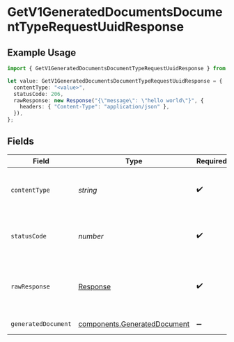 # GetV1GeneratedDocumentsDocumentTypeRequestUuidResponse

## Example Usage

```typescript
import { GetV1GeneratedDocumentsDocumentTypeRequestUuidResponse } from "@gusto/embedded-api/models/operations/getv1generateddocumentsdocumenttyperequestuuid.js";

let value: GetV1GeneratedDocumentsDocumentTypeRequestUuidResponse = {
  contentType: "<value>",
  statusCode: 206,
  rawResponse: new Response("{\"message\": \"hello world\"}", {
    headers: { "Content-Type": "application/json" },
  }),
};
```

## Fields

| Field                                                                        | Type                                                                         | Required                                                                     | Description                                                                  |
| ---------------------------------------------------------------------------- | ---------------------------------------------------------------------------- | ---------------------------------------------------------------------------- | ---------------------------------------------------------------------------- |
| `contentType`                                                                | *string*                                                                     | :heavy_check_mark:                                                           | HTTP response content type for this operation                                |
| `statusCode`                                                                 | *number*                                                                     | :heavy_check_mark:                                                           | HTTP response status code for this operation                                 |
| `rawResponse`                                                                | [Response](https://developer.mozilla.org/en-US/docs/Web/API/Response)        | :heavy_check_mark:                                                           | Raw HTTP response; suitable for custom response parsing                      |
| `generatedDocument`                                                          | [components.GeneratedDocument](../../models/components/generateddocument.md) | :heavy_minus_sign:                                                           | Example response                                                             |